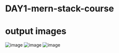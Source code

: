 # DAY1-mern-stack-course
# output images
![image](https://github.com/kalirishik/DAY1-Simple_resume/assets/110583211/ef0f1c3f-3032-4e00-8ea1-32036668ef2d)
![image](https://github.com/kalirishik/DAY1-Simple_resume/assets/110583211/e5cf4c21-33b1-4bf4-887a-4fd9ac3907c8)
![image](https://github.com/kalirishik/DAY1-Simple_resume/assets/110583211/00fdaaeb-ecd4-400f-a796-65d2d93395a7)

